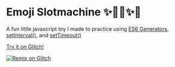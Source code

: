 Emoji Slotmachine ✨🐣🐇✨🐶
=========================

A fun little javascript toy I made to practice using [ES6 Generators](https://developer.mozilla.org/en-US/docs/Web/JavaScript/Reference/Statements/function*), 
[setInterval()](https://developer.mozilla.org/en-US/docs/Web/API/WindowOrWorkerGlobalScope/setInterval), 
and [setTimeout()](https://developer.mozilla.org/en-US/docs/Web/API/WindowOrWorkerGlobalScope/setTimeout)

[Try it on Glitch!](https://emoji-slotmachine.glitch.me/)

[![Remix on Glitch](https://cdn.glitch.com/2703baf2-b643-4da7-ab91-7ee2a2d00b5b%2Fremix-button.svg)](https://glitch.com/edit/#!/remix/emoji-slotmachine)